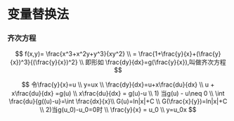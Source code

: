 # 变量替换法

### 齐次方程



$$
f(x,y)= \frac{x^3+x^2y+y^3}{xy^2} \\ = \frac{1+\frac{y}{x}+(\frac{y}{x})^3}{(\frac{y}{x})^2} \\ 即形如 \frac{dy}{dx}=g(\frac{y}{x}),叫做齐次方程
$$



$$
令\frac{y}{x}=u \\ y=ux \\ \frac{dy}{dx}=u+x\frac{du}{dx} \\ u + x\frac{du}{dx} =g(u) \\  x\frac{du}{dx} = g(u)-u \\ 1) 当g(u) - u\neq 0 \\ \int \frac{du}{g((u)-u}=\int \frac{dx}{x}\\ G(u)=ln|x|+C \\ G(\frac{x}{y})=ln|x|+C \\ 2)当g(u_0)-u_0=0时 \\ \frac{y}{x} = u_0 \\ y=u_0x
$$

​

